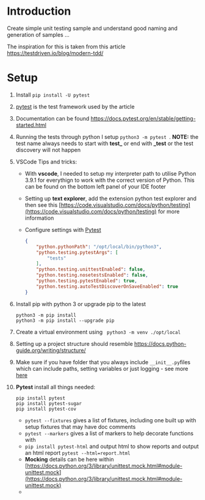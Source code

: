 # Introduction

Create simple unit testing sample and understand good naming and generation of samples ...

The inspiration for this is taken from this article https://testdriven.io/blog/modern-tdd/ 

# Setup

1. Install `pip install -U pytest`

2. [pytest](https://docs.pytest.org/en/stable/) is the test framework used by the article

3. Documentation can be found https://docs.pytest.org/en/stable/getting-started.html

4. Running the tests through python I setup `python3 -m pytest `. **NOTE:** the test name always needs to start with **test_** or end with **_test** or the test discovery will not happen 

5. VSCode Tips and tricks:

   - With **vscode**, I needed to setup my interpreter path to utilise Python 3.9.1 for everythign to work with the correct version of Python. This can be found on the bottom left panel of your IDE footer

   - Setting up **text explorer**, add the extension python test explorer and then see this [https://code.visualstudio.com/docs/python/testing](https://code.visualstudio.com/docs/python/testing) for more information

   - Configure settings with [Pytest](https://docs.pytest.org/en/stable/contents.html)

     ```json
     {
         "python.pythonPath": "/opt/local/bin/python3",
         "python.testing.pytestArgs": [
             "tests"
         ],
         "python.testing.unittestEnabled": false,
         "python.testing.nosetestsEnabled": false,
         "python.testing.pytestEnabled": true,
         "python.testing.autoTestDiscoverOnSaveEnabled": true
     }
     ```

6. Install pip with python 3 or upgrade pip to the latest

   ```shell
   python3 -m pip install
   python3 -m pip install --upgrade pip
   ```


7. Create a virtual environment using ` python3 -m venv ./opt/local`

8. Setting up a project structure should resemble https://docs.python-guide.org/writing/structure/

9. Make sure if you have folder that you always include `__init__.py`files which can include paths, setting variables or just logging - see more [here]( https://www.datacamp.com/community/tutorials/role-underscore-python)

10. **Pytest** install all things needed:

    ```
    pip install pytest
    pip install pytest-sugar
    pip install pytest-cov
    ```
    - `pytest --fixtures` gives a list of fixtures, including one built up with setup fixtures that may have doc comments
    - `pytest --markers` gives a list of markers to help decorate functions with
    - `pip install pytest-html` and output html to show reports and output an html report `pytest --html=report.html`
    - **Mocking** details can be here within [https://docs.python.org/3/library/unittest.mock.html#module-unittest.mock](https://docs.python.org/3/library/unittest.mock.html#module-unittest.mock)
    - 


